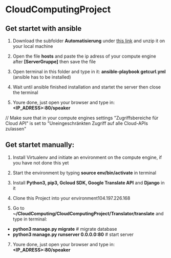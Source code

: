 # CloudComputingProject

## Get startet with ansible

1. Download the subfolder **Automatisierung** under [this link](https://minhaskamal.github.io/DownGit/#/home?url=https://github.com/as14df/CloudComputingProject/tree/master/Automatisierung) and unzip it on your local machine

2. Open the file **hosts** and paste the ip adress of your compute engine after **[ServerGruppe]** then save the file

3. Open terminal in this folder and type in it: **ansible-playbook getcurl.yml** (ansible has to be installed)

4. Wait until ansible finished installation and startet the server then close the terminal

5. Youre done, just open your browser and type in: **<IP_ADRESS>:80/speaker**

// Make sure that in your compute engines settings "Zugriffsbereiche für Cloud API" 
is set to "Uneingeschränkten Zugriff auf alle Cloud-APIs zulassen"


## Get startet manually:

1. Install Virtualenv and initiate an environment on the compute engine, if you have not done this yet 

2. Start the environment by typing **source env/bin/activate** in terminal 

3. Install **Python3, pip3, Gcloud SDK, Google Translate API** and **Django** in it

4. Clone this Project into your environment104.197.226.168

6. Go to **~/CloudComputing/CloudComputingProject/Translator/translate** and type in terminal:
  * **python3 manage.py migrate** # migrate database
  * **python3 manage.py runserver 0.0.0.0:80** # start server

7. Youre done, just open your browser and type in: **<IP_ADRESS>:80/speaker**

   
   

